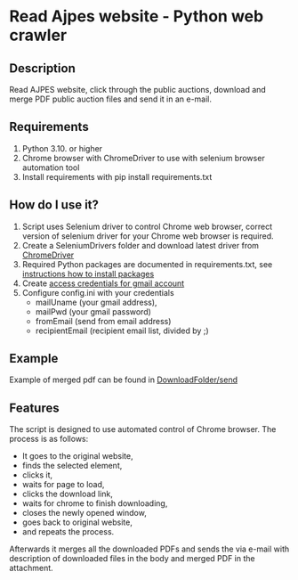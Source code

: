 # Read Ajpes website - Python web crawler

## Description

Read AJPES website, click through the public auctions, download and merge PDF public auction files and send it in an e-mail.

## Requirements

1. Python 3.10. or higher
2. Chrome browser with ChromeDriver to use with selenium browser automation tool
3. Install requirements with pip install requirements.txt 

## How do I use it?

1. Script uses Selenium driver to control Chrome web browser, correct version of selenium driver for your Chrome web browser is required. 
2. Create a SeleniumDrivers folder and download latest driver from [ChromeDriver](https://chromedriver.chromium.org/downloads)
3. Required Python packages are documented in requirements.txt, see [instructions how to install packages](https://learn.microsoft.com/en-us/visualstudio/python/managing-required-packages-with-requirements-txt?view=vs-2022)
4. Create [access credentials for gmail account](https://developers.google.com/workspace/guides/create-credentials) 
5. Configure config.ini with your credentials
    - mailUname (your gmail address), 
    - mailPwd (your gmail password) 
    - fromEmail (send from email address)
    - recipientEmail (recipient email list, divided by ;)

## Example

Example of merged pdf can be found in [DownloadFolder/send](https://github.com/Baselj/PythonAJPESWebCrawler/blob/main/DownloadFolder/send/2022-09-26AjpesDrazbe.pdf)

## Features

The script is designed to use automated control of Chrome browser. The process is as follows:
 - It goes to the original website, 
 - finds the selected element, 
 - clicks it, 
 - waits for page to load,
 - clicks the download link, 
 - waits for chrome to finish downloading, 
 - closes the newly opened window,
 - goes back to original website, 
 - and repeats the process.

Afterwards it merges all the downloaded PDFs and sends the via e-mail with description of downloaded files in the body and merged PDF in the attachment.
